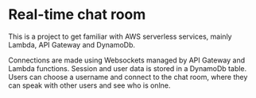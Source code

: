 # Real-time chat room
This is a project to get familiar with AWS serverless services, mainly Lambda, API Gateway and DynamoDb.

Connections are made using Websockets managed by API Gateway and Lambda functions. Session and user data is stored in a DynamoDb table. Users can choose a username and connect to the chat room, where they can speak with other users and see who is onlne.

